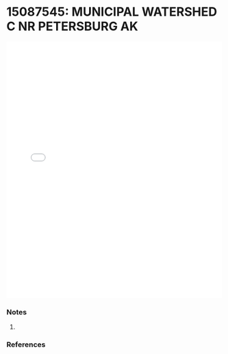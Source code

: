# 15087545: MUNICIPAL WATERSHED C NR PETERSBURG AK

<iframe src="/_static/stations/15087545_fdc.html" width="100%" height="600" frameborder="0"></iframe>

### Notes
1. 

### References

